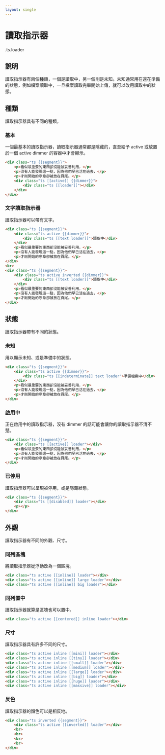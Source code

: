 ```yaml
---
layout: single
---
```


# 讀取指示器

.ts.loader

## 說明

讀取指示器有兩個種類，一個是讀取中，另一個則是未知。未知通常用在還在準備的狀態，例如檔案讀取中，一旦檔案讀取完畢開始上傳，就可以改用讀取中的狀態。

## 種類

讀取指示器具有不同的種類。

### 基本

一個最基本的讀取指示器，讀取指示器通常都是隱藏的，直至給予 <span class="ts horizontal label">active</span> 或放置於一個 <span class="ts horizontal label">active dimmer</span> 的容器中才會顯示。

```html
<div class="ts {{segment}}">
    <p>看似最重要的東西卻沒能被妥善利用，</p>
    <p>沒有人能發現這一點，因為他們早已活在過去，</p>
    <p>才剛開始的序章卻被放在頁尾。</p>
    <div class="ts [[active]] {{dimmer}}">
        <div class="ts [[loader]]"></div>
    </div>
</div>
```

### 文字讀取指示器

讀取指示器可以帶有文字。

```html
<div class="ts {{segment}}">
    <div class="ts active {{dimmer}}">
        <div class="ts [[text loader]]">讀取中</div>
    </div>
    <p>看似最重要的東西卻沒能被妥善利用，</p>
    <p>沒有人能發現這一點，因為他們早已活在過去，</p>
    <p>才剛開始的序章卻被放在頁尾。</p>
</div>
<br>
<div class="ts {{segment}}">
    <div class="ts active inverted {{dimmer}}">
        <div class="ts [[text loader]]">讀取中</div>
    </div>
    <p>看似最重要的東西卻沒能被妥善利用，</p>
    <p>沒有人能發現這一點，因為他們早已活在過去，</p>
    <p>才剛開始的序章卻被放在頁尾。</p>
</div>
```

## 狀態

讀取指示器帶有不同的狀態。

### 未知

用以顯示未知、或是準備中的狀態。

```html
<div class="ts {{segment}}">
    <div class="ts active {{dimmer}}">
        <div class="ts [[indeterminate]] text loader">準備檔案中</div>
    </div>
    <p>看似最重要的東西卻沒能被妥善利用，</p>
    <p>沒有人能發現這一點，因為他們早已活在過去，</p>
    <p>才剛開始的序章卻被放在頁尾。</p>
</div>
```

### 啟用中

正在啟用中的讀取指示器，沒有 <span class="ts horizontal label">dimmer</span> 的話可能會讓你的讀取指示器不清不楚。

```html
<div class="ts {{segment}}">
    <div class="ts [[active]] loader"></div>
    <p>看似最重要的東西卻沒能被妥善利用，</p>
    <p>沒有人能發現這一點，因為他們早已活在過去，</p>
    <p>才剛開始的序章卻被放在頁尾。</p>
</div>
```

### 已停用

讀取指示器可以呈現被停用，或是隱藏狀態。

```html
<div class="ts {{segment}}">
    <div class="ts [[disabled]] loader"></div>
    <p></p>
</div>
```

## 外觀

讀取指示器有不同的外觀、尺寸。

### 同列區塊

將讀取指示器從浮動改為一個區塊。

```html
<div class="ts active [[inline]] loader"></div>
<div class="ts active [[inline]] large loader"></div>
<div class="ts active [[inline]] big loader"></div>
```

### 同列置中

讀取指示器就算是區塊也可以置中。

```html
<div class="ts active [[centered]] inline loader"></div>
```

### 尺寸

讀取指示器具有許多不同的尺寸。

```html
<div class="ts active inline [[mini]] loader"></div>
<div class="ts active inline [[tiny]] loader"></div>
<div class="ts active inline [[small]] loader"></div>
<div class="ts active inline [[medium]] loader"></div>
<div class="ts active inline [[large]] loader"></div>
<div class="ts active inline [[big]] loader"></div>
<div class="ts active inline [[huge]] loader"></div>
<div class="ts active inline [[massive]] loader"></div>
```

### 反色

讀取指示器的顏色可以是相反地。

```html
<div class="ts inverted {{segment}}">
    <div class="ts active [[inverted]] loader"></div>
    <br>
    <br>
    <br>
    <br>
</div>
```